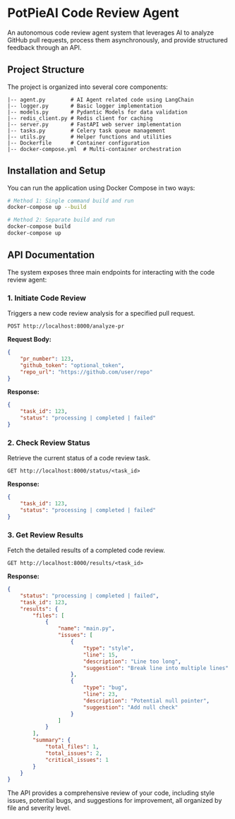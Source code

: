 # PotPieAI Code Review Agent

An autonomous code review agent system that leverages AI to analyze GitHub pull requests, process them asynchronously, and provide structured feedback through an API.

## Project Structure

The project is organized into several core components:

```
|-- agent.py        # AI Agent related code using LangChain
|-- logger.py       # Basic logger implementation
|-- models.py       # Pydantic Models for data validation
|-- redis_client.py # Redis client for caching
|-- server.py       # FastAPI web server implementation
|-- tasks.py        # Celery task queue management
|-- utils.py        # Helper functions and utilities
|-- Dockerfile      # Container configuration
|-- docker-compose.yml  # Multi-container orchestration
```

## Installation and Setup

You can run the application using Docker Compose in two ways:

```bash
# Method 1: Single command build and run
docker-compose up --build

# Method 2: Separate build and run
docker-compose build
docker-compose up
```

## API Documentation

The system exposes three main endpoints for interacting with the code review agent:

### 1. Initiate Code Review

Triggers a new code review analysis for a specified pull request.

```
POST http://localhost:8000/analyze-pr
```

**Request Body:**

```json
{
	"pr_number": 123,
	"github_token": "optional_token",
	"repo_url": "https://github.com/user/repo"
}
```

**Response:**

```json
{
	"task_id": 123,
	"status": "processing | completed | failed"
}
```

### 2. Check Review Status

Retrieve the current status of a code review task.

```
GET http://localhost:8000/status/<task_id>
```

**Response:**

```json
{
	"task_id": 123,
	"status": "processing | completed | failed"
}
```

### 3. Get Review Results

Fetch the detailed results of a completed code review.

```
GET http://localhost:8000/results/<task_id>
```

**Response:**

```json
{
	"status": "processing | completed | failed",
	"task_id": 123,
	"results": {
		"files": [
			{
				"name": "main.py",
				"issues": [
					{
						"type": "style",
						"line": 15,
						"description": "Line too long",
						"suggestion": "Break line into multiple lines"
					},
					{
						"type": "bug",
						"line": 23,
						"description": "Potential null pointer",
						"suggestion": "Add null check"
					}
				]
			}
		],
		"summary": {
			"total_files": 1,
			"total_issues": 2,
			"critical_issues": 1
		}
	}
}
```

The API provides a comprehensive review of your code, including style issues, potential bugs, and suggestions for improvement, all organized by file and severity level.
